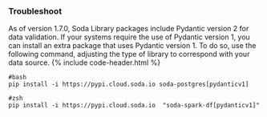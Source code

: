 ### Troubleshoot

As of version 1.7.0, Soda Library packages include Pydantic version 2 for data validation. If your systems require the use of Pydantic version 1, you can install an extra package that uses Pydantic version 1. To do so, use the following command, adjusting the type of library to correspond with your data source.
{% include code-header.html %}
```shell
#bash
pip install -i https://pypi.cloud.soda.io soda-postgres[pydanticv1]

#zsh
pip install -i https://pypi.cloud.soda.io  "soda-spark-df[pydanticv1]"
```